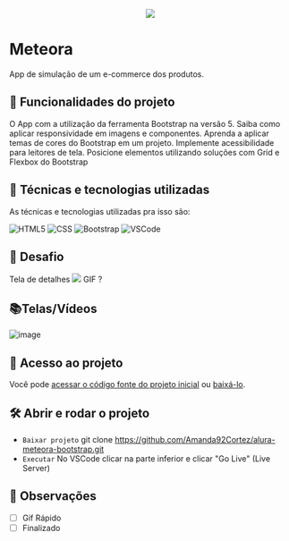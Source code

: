 <p align="center"> <img src="http://img.shields.io/static/v1?label=STATUS_GERAL&message=FINALIZADA&color=RED&style=for-the-badge" #vitrinedev/> </p>

# Meteora
App de simulação de um e-commerce dos produtos.

## 🔨 Funcionalidades do projeto
O App com a utilização da ferramenta Bootstrap na versão 5. Saiba como aplicar responsividade em imagens e componentes. Aprenda a aplicar temas de cores do Bootstrap em um projeto. Implemente acessibilidade para leitores de tela. Posicione elementos utilizando soluções com Grid e Flexbox do Bootstrap

## :bookmark_tabs: Técnicas e tecnologias utilizadas
As técnicas e tecnologias utilizadas pra isso são:

![HTML5](https://img.shields.io/badge/HTML-e06b12?style=for-the-badge&logo=html5&logoColor=white)
![CSS](https://img.shields.io/badge/CSS-1283e0?&style=for-the-badge&logo=css3&logoColor=white)
![Bootstrap](https://img.shields.io/badge/bootstrap-%23563D7C.svg?style=for-the-badge&logo=bootstrap&logoColor=white)
![VSCode](https://img.shields.io/badge/-VSCode-007ACC?style=for-the-badge&logo=visual-studio-code&logoColor=white)

## 🎯 Desafio
Tela de detalhes
![](img/amostra.gif) GIF ?

## 📚Telas/Vídeos
![image](https://github.com/Amanda92Cortez/alura-meteora-bootstrap/assets/19363871/06cfa1b5-670f-4fad-8f88-8fab388c433e)

## 📁 Acesso ao projeto
Você pode [acessar o código fonte do projeto inicial](https://github.com/Amanda92Cortez/alura-meteora-bootstrap) ou [baixá-lo](https://github.com/Amanda92Cortez/alura-meteora-bootstrap/archive/refs/heads/main.zip).

## 🛠️ Abrir e rodar o projeto
- ` Baixar projeto ` git clone https://github.com/Amanda92Cortez/alura-meteora-bootstrap.git
- ` Executar ` No VSCode clicar na parte inferior e clicar "Go Live" (Live Server)

## 🔎 Observações
- [ ] Gif Rápido
- [ ] Finalizado
